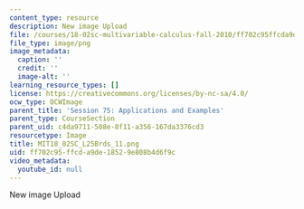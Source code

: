 ```yaml
---
content_type: resource
description: New image Upload
file: /courses/18-02sc-multivariable-calculus-fall-2010/ff702c95ffcda9de18529e808b4d6f9c_MIT18_02SC_L25Brds_11.png
file_type: image/png
image_metadata:
  caption: ''
  credit: ''
  image-alt: ''
learning_resource_types: []
license: https://creativecommons.org/licenses/by-nc-sa/4.0/
ocw_type: OCWImage
parent_title: 'Session 75: Applications and Examples'
parent_type: CourseSection
parent_uid: c4da9711-508e-8f11-a356-167da3376cd3
resourcetype: Image
title: MIT18_02SC_L25Brds_11.png
uid: ff702c95-ffcd-a9de-1852-9e808b4d6f9c
video_metadata:
  youtube_id: null
---
```

New image Upload
